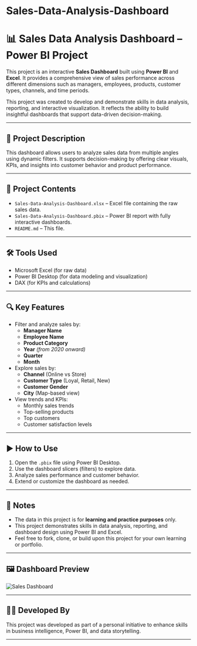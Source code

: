# Sales-Data-Analysis-Dashboard
# 📊 Sales Data Analysis Dashboard – Power BI Project

This project is an interactive **Sales Dashboard** built using **Power BI** and **Excel**. It provides a comprehensive view of sales performance across different dimensions such as managers, employees, products, customer types, channels, and time periods.

This project was created to develop and demonstrate skills in data analysis, reporting, and interactive visualization. It reflects the ability to build insightful dashboards that support data-driven decision-making.

---

## 📝 Project Description

This dashboard allows users to analyze sales data from multiple angles using dynamic filters. It supports decision-making by offering clear visuals, KPIs, and insights into customer behavior and product performance.

---

## 📁 Project Contents

- `Sales-Data-Analysis-Dashboard.xlsx` – Excel file containing the raw sales data.
- `Sales-Data-Analysis-Dashboard.pbix` – Power BI report with fully interactive dashboards.
- `README.md` – This file.

---

## 🛠️ Tools Used

- Microsoft Excel (for raw data)
- Power BI Desktop (for data modeling and visualization)
- DAX (for KPIs and calculations)

---

## 🔍 Key Features

- Filter and analyze sales by:
  - **Manager Name**
  - **Employee Name**
  - **Product Category**
  - **Year** *(from 2020 onward)*
  - **Quarter**
  - **Month**
- Explore sales by:
  - **Channel** (Online vs Store)
  - **Customer Type** (Loyal, Retail, New)
  - **Customer Gender**
  - **City** (Map-based view)
- View trends and KPIs:
  - Monthly sales trends
  - Top-selling products
  - Top customers
  - Customer satisfaction levels

---

## ▶️ How to Use

1. Open the `.pbix` file using Power BI Desktop.
2. Use the dashboard slicers (filters) to explore data.
3. Analyze sales performance and customer behavior.
4. Extend or customize the dashboard as needed.

---

## 🧾 Notes

- The data in this project is for **learning and practice purposes** only.
- This project demonstrates skills in data analysis, reporting, and dashboard design using Power BI and Excel.
- Feel free to fork, clone, or build upon this project for your own learning or portfolio.

---

## 🖼️ Dashboard Preview

![Sales Dashboard](./Screenshot%202025-09-29%20223618.png)

---

## 👨‍💻 Developed By

This project was developed as part of a personal initiative to enhance skills in business intelligence, Power BI, and data storytelling.

---
